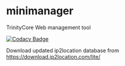 # minimanager
TrinityCore Web management tool

[![Codacy Badge](https://api.codacy.com/project/badge/Grade/824fd3f3a62b415a87a4e9ce24348d15)](https://www.codacy.com/app/TrinityCore/minimanager?utm_source=github.com&amp;utm_medium=referral&amp;utm_content=TrinityCore/minimanager&amp;utm_campaign=Badge_Grade)

Download updated ip2location database from https://download.ip2location.com/lite/
